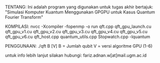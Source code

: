 TENTANG:
Ini adalah program yang digunakan untuk tugas akhir bertajuk: "Simulasi Komputer Kuantum Menggunakan GPGPU untuk Kasus Quantum Fourier Transform"

KOMPILASI:
nvcc -Xcompiler -fopenmp -o run qft.cpp qft_gpu_launch.cu qft_gpu_v1.cu qft_gpu_v2.cu qft_gpu_v3.cu qft_gpu_v4.cu qft_gpu_v5.cu qft_gpu_v6.cu qft_host.cpp quantum_utils.cpp Stopwatch.cpp -lquantum

PENGGUNAAN:
	./qft B [V]
	B = Jumlah qubit
	V = versi algoritme GPU (1-6)

untuk info lebih lanjut silakan hubungi: fariz.adnan.w[at]mail.ugm.ac.id
